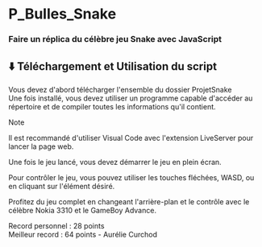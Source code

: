 # P_Bulles_Snake
### Faire un réplica du célèbre jeu Snake avec JavaScript
⬇️ Téléchargement et Utilisation du script
-----------
Vous devez d'abord télécharger l'ensemble du dossier ProjetSnake
<br>
Une fois installé, vous devez utiliser un programme capable d'accéder au répertoire et de compiler toutes les informations qu'il contient. 
>[!NOTE]
>Il est recommandé d'utiliser Visual Code avec l'extension LiveServer pour lancer la page web.

Une fois le jeu lancé, vous devez démarrer le jeu en plein écran. 
<br>

Pour contrôler le jeu, vous pouvez utiliser les touches fléchées, WASD, ou en cliquant sur l'élément désiré. 
<br>

Profitez du jeu complet en changeant l'arrière-plan et le contrôle avec le célèbre Nokia 3310 et le GameBoy Advance.
<br>

Record personnel : 28 points
<br>
Meilleur record : 64 points - Aurélie Curchod
